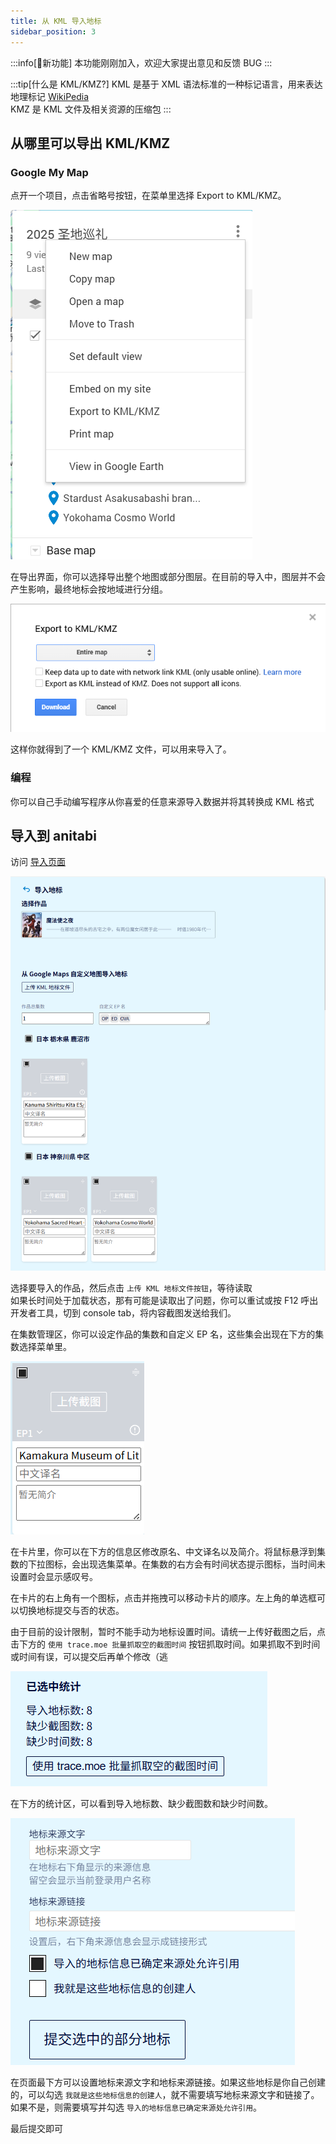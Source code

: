 ```yaml
---
title: 从 KML 导入地标
sidebar_position: 3
---
```

:::info[🌟新功能]
本功能刚刚加入，欢迎大家提出意见和反馈 BUG
:::

:::tip[什么是 KML/KMZ?]
KML 是基于 XML 语法标准的一种标记语言，用来表达地理标记 [WikiPedia](https://zh.wikipedia.org/wiki/KML)\
KMZ 是 KML 文件及相关资源的压缩包
:::

## 从哪里可以导出 KML/KMZ
### Google My Map

点开一个项目，点击省略号按钮，在菜单里选择 Export to KML/KMZ。

![](./img/tutorial-basics/import-from-kml/mymap-step1.png)

在导出界面，你可以选择导出整个地图或部分图层。在目前的导入中，图层并不会产生影响，最终地标会按地域进行分组。

![](./img/tutorial-basics/import-from-kml/mymap-step2.png)

这样你就得到了一个 KML/KMZ 文件，可以用来导入了。
### 编程
你可以自己手动编写程序从你喜爱的任意来源导入数据并将其转换成 KML 格式

## 导入到 anitabi

访问 [导入页面](https://anitabi.cn/import)

![](./img/tutorial-basics/import-from-kml/anitabi-1.png)

选择要导入的作品，然后点击 `上传 KML 地标文件按钮`，等待读取\
如果长时间处于加载状态，那有可能是读取出了问题，你可以重试或按 F12 呼出开发者工具，切到 console tab，将内容截图发送给我们。

在集数管理区，你可以设定作品的集数和自定义 EP 名，这些集会出现在下方的集数选择菜单里。

![](./img/tutorial-basics/import-from-kml/card.png)

在卡片里，你可以在下方的信息区修改原名、中文译名以及简介。将鼠标悬浮到集数的下拉图标，会出现选集菜单。在集数的右方会有时间状态提示图标，当时间未设置时会显示感叹号。

在卡片的右上角有一个图标，点击并拖拽可以移动卡片的顺序。左上角的单选框可以切换地标提交与否的状态。

由于目前的设计限制，暂时不能手动为地标设置时间。请统一上传好截图之后，点击下方的 `使用 trace.moe 批量抓取空的截图时间` 按钮抓取时间。如果抓取不到时间或时间有误，可以提交后再单个修改（逃

![](./img/tutorial-basics/import-from-kml/statistic.png)

在下方的统计区，可以看到导入地标数、缺少截图数和缺少时间数。

![](./img/tutorial-basics/import-from-kml/source.png)

在页面最下方可以设置地标来源文字和地标来源链接。如果这些地标是你自己创建的，可以勾选 `我就是这些地标信息的创建人`，就不需要填写地标来源文字和链接了。如果不是，则需要填写并勾选 `导入的地标信息已确定来源处允许引用`。

最后提交即可



